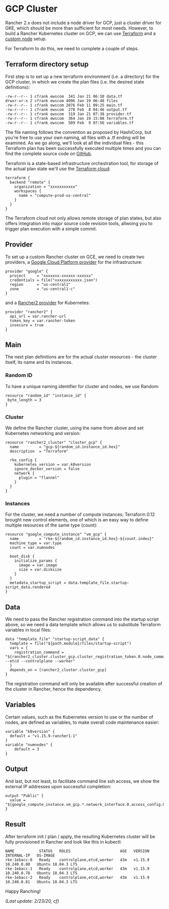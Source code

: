 # GCP Cluster

Rancher 2.x does not include a node driver for GCP, just a cluster driver for GKE, which should be more than sufficient for most needs. However, to build a Rancher Kubernetes cluster on GCP, we can use [Terraform](https://www.terraform.io/) and a [custom node](https://rancher.com/docs/rancher/v2.x/en/cluster-provisioning/rke-clusters/custom-nodes/) setup.

For Terraform to do this, we need to complete a couple of steps.

## Terraform directory setup

First step is to set up a new terraform environment (i.e. a directory) for the GCP cluster, in which we create the plan files (i.e. the desired state definitions):

```
-rw-r--r-- 1 cfrank ewscom  341 Jan 21 06:10 data.tf
drwxr-xr-x 2 cfrank ewscom 4096 Jan 19 06:48 files
-rw-r--r-- 1 cfrank ewscom 2076 Feb 11 09:25 main.tf
-rw-r--r-- 1 cfrank ewscom  278 Feb  8 04:46 output.tf
-rw-r--r-- 1 cfrank ewscom  319 Jan 21 07:38 provider.tf
-rw-r--r-- 1 cfrank ewscom  364 Jan 19 15:08 terraform.tf
-rw-r--r-- 1 cfrank ewscom  509 Feb  9 07:56 variables.tf
```

The file naming follows the convention as proposed by HashiCorp, but you're free to use your own naming, all files with a  .tf ending will be examined. As we go along, we'll look at all the individual files - this Terraform plan has been successfully executed multiple times and you can find the complete source code on [GitHub](https://github.com/chfrank-cgn/Rancher/tree/master/gcp-cluster).

Terraform is a state-based infrastructure orchestration tool, for storage of the actual plan state we'll use the [Terraform cloud](https://www.hashicorp.com/blog/announcing-terraform-cloud/):

```
terraform {
  backend "remote" {
    organization = "xxxxxxxxxxx"
    workspaces {
      name = "compute-prod-us-central"
    }
  }
}
```

The Terraform cloud not only allows remote storage of plan states, but also offers integration into major source code revision tools, allwoing you to trigger plan execution with a simple commit.

## Provider

To set up a custom Rancher cluster on GCE, we need to create two providers, a [Google Cloud Platform provider](https://www.terraform.io/docs/providers/google/index.html) for the infrastructure:

```
provider "google" {
  project     = "xxxxxxx-xxxxxx-xxxxxx"
  credentials = file("xxxxxxxxxxxx.json")
  region      = "us-central1"
  zone        = "us-central1-c"
}
```

and a [Rancher2 provider](https://www.terraform.io/docs/providers/rancher2/index.html) for Kubernetes:

```
provider "rancher2" {
  api_url = var.rancher-url
  token_key = var.rancher-token
  insecure = true
}
```

## Main

The next plan definitions are for the actual cluster resources - the cluster itself, its name and its instances.

### Random ID

To have a unique naming identifier for cluster and nodes, we use Random:

```
resource "random_id" "instance_id" {
 byte_length = 3
}
```

### Cluster

We define the Rancher cluster, using the name from above and set Kubernetes networking and version:

```
resource "rancher2_cluster" "cluster_gcp" {
  name         = "gcp-${random_id.instance_id.hex}"
  description  = "Terraform"

  rke_config {
    kubernetes_version = var.k8version
    ignore_docker_version = false
    network {
      plugin = "flannel"
    }
  }
}
```

### Instances

For the cluster, we need a number of compute instances; Terraform 0.12 brought new control elements, one of which is an easy way to define multiple resources of the same type (count):

```
resource "google_compute_instance" "vm_gcp" {
  name         = "rke-${random_id.instance_id.hex}-${count.index}"
  machine_type = var.type
  count = var.numnodes

  boot_disk {
    initialize_params {
      image = var.image
      size = var.disksize
    }
  }
  metadata_startup_script = data.template_file.startup-script_data.rendered
}
```

## Data

We need to pass the Rancher registration command into the startup script above, so we need a data template which allows us to substitute Terraform variables in local files:

```
data "template_file" "startup-script_data" {
  template = file("${path.module}/files/startup-script")
  vars = {
    registration_command = "${rancher2_cluster.cluster_gcp.cluster_registration_token.0.node_command} --etcd --controlplane --worker"
  }
  depends_on = [rancher2_cluster.cluster_gcp]
}
```

The registration command will only be available after successful creation of the cluster in Rancher, hence the dependency.

## Variables

Certain values, such as the Kubernetes version to use or the number of nodes, are defined as variables, to make overall code maintenance easier:

```
variable "k8version" {
  default = "v1.15.9-rancher1-1"
}
variable "numnodes" {
    default = 3
}
```

## Output

And last, but not least, to facilitate command line ssh access, we show the external IP addresses upon successful completion:

```
output "Public" {  
  value = "${google_compute_instance.vm_gcp.*.network_interface.0.access_config.0.nat_ip}"
}
```

Result
------

After terraform init / plan / apply, the resulting Kubernetes cluster will be fully provisioned in Rancher and look like this in kubectl:

```
NAME           STATUS   ROLES                      AGE   VERSION   INTERNAL-IP   OS-IMAGE
rke-1ebacc-0   Ready    controlplane,etcd,worker   43m   v1.15.9   10.240.0.80   Ubuntu 18.04.3 LTS
rke-1ebacc-1   Ready    controlplane,etcd,worker   43m   v1.15.9   10.240.0.78   Ubuntu 18.04.3 LTS
rke-1ebacc-2   Ready    controlplane,etcd,worker   43m   v1.15.9   10.240.0.81   Ubuntu 18.04.3 LTS
```

Happy Ranching!

*(Last update: 2/23/20, cf)*
